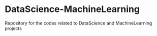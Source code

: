 # DataScience-MachineLearning
Repository for the codes related to DataScience and MachineLearning projects
